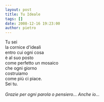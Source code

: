 ```yaml
---
layout: post
title: Tu Ideale
tags: []
date: 2008-12-16 19:23:00
author: pietro
---
```

Tu sei<br/>la cornice d'ideali<br/>entro cui ogni cosa<br/>è al suo posto<br/>come perfetto un mosaico<br/>che ogni giorno<br/>costruiamo<br/>come più ci piace.<br/>Sei tu.<br/><br/><span style="font-style: italic">Grazie per ogni parola o pensiero... Anche io...</span>
